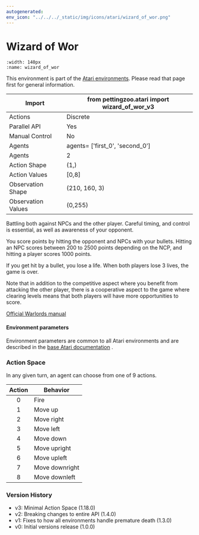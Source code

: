 ```yaml
---
autogenerated:
env_icon: "../../../_static/img/icons/atari/wizard_of_wor.png"
---
```


# Wizard of Wor

```{figure} atari_wizard_of_wor.gif
:width: 140px
:name: wizard_of_wor
```

This environment is part of the <a href='..'>Atari environments</a>. Please read that page first for general information.

| Import               | from pettingzoo.atari import wizard_of_wor_v3 |
|----------------------|-----------------------------------------------|
| Actions              | Discrete                                      |
| Parallel API         | Yes                                           |
| Manual Control       | No                                            |
| Agents               | agents= ['first_0', 'second_0']               |
| Agents               | 2                                             |
| Action Shape         | (1,)                                          |
| Action Values        | [0,8]                                         |
| Observation Shape    | (210, 160, 3)                                 |
| Observation Values   | (0,255)                                       |


Battling both against NPCs and the other player. Careful timing,
and control is essential, as well as awareness of your opponent.

You score points by hitting the opponent and NPCs with your bullets. Hitting an NPC scores between 200 to 2500 points depending on the NCP, and hitting a player scores 1000 points.

If you get hit by a bullet, you lose a life. When both players lose 3 lives, the game is over.

Note that in addition to the competitive aspect where you benefit from attacking the other player, there is a cooperative aspect to the game where clearing levels means that both players will have more opportunities to score.

[Official Warlords manual](https://atariage.com/manual_html_page.php?SoftwareLabelID=593)

#### Environment parameters

Environment parameters are common to all Atari environments and are described in the [base Atari documentation](../atari) .

### Action Space

In any given turn, an agent can choose from one of 9 actions.

| Action    | Behavior  |
|:---------:|-----------|
| 0         | Fire |
| 1         | Move up |
| 2         | Move right |
| 3         | Move left |
| 4         | Move down |
| 5         | Move upright |
| 6         | Move upleft |
| 7         | Move downright |
| 8         | Move downleft |

### Version History

* v3: Minimal Action Space (1.18.0)
* v2: Breaking changes to entire API (1.4.0)
* v1: Fixes to how all environments handle premature death (1.3.0)
* v0: Initial versions release (1.0.0)


